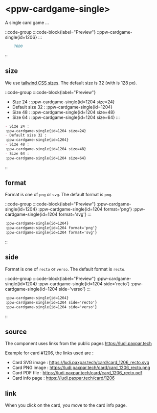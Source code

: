 # \<ppw-cardgame-single\>

A single card game ...

::code-group
:::code-block{label="Preview"}
    ::ppw-cardgame-single{id=1206}
:::

```markdown [Code]
    TODO
```
::


## size

We use [tailwind CSS sizes](https://tailwindcss.com/docs/width#fixed-widths).
The default size is 32 (with is 128 px).

::code-group
:::code-block{label="Preview"}
- Size 24 :
:ppw-cardgame-single{id=1204 size=24}
- Default size 32 :
:ppw-cardgame-single{id=1204}
- Size 48 :
:ppw-cardgame-single{id=1204 size=48}
- Size 64 :
:ppw-cardgame-single{id=1204 size=64}
:::

```markdown [Code]
- Size 24 :
:ppw-cardgame-single{id=1204 size=24}
- Default size 32 :
:ppw-cardgame-single{id=1204}
- Size 48 :
:ppw-cardgame-single{id=1204 size=48}
- Size 64 :
:ppw-cardgame-single{id=1204 size=64}
```
::


## format

Format is one of `png` or `svg`.
The default format is `png`.


::code-group
:::code-block{label="Preview"}
:ppw-cardgame-single{id=1204}
:ppw-cardgame-single{id=1204 format='png'}
:ppw-cardgame-single{id=1204 format='svg'}
:::

```markdown [Code]
:ppw-cardgame-single{id=1204}
:ppw-cardgame-single{id=1204 format='png'}
:ppw-cardgame-single{id=1204 format='svg'}
```
::

## side

Format is one of `recto` or `verso`.
The default format is `recto`.

::code-group
:::code-block{label="Preview"}
:ppw-cardgame-single{id=1204}
:ppw-cardgame-single{id=1204 side='recto'}
:ppw-cardgame-single{id=1204 side='verso'}
:::

```markdown [Code]
:ppw-cardgame-single{id=1204}
:ppw-cardgame-single{id=1204 side='recto'}
:ppw-cardgame-single{id=1204 side='verso'}
```
::

## source

The component uses links from the public pages https://ludi.paxpar.tech

Example for card #1206, the links used are :

* Card SVG image : https://ludi.paxpar.tech/card/card_1206_recto.svg
* Card PNG image : https://ludi.paxpar.tech/card/card_1206_recto.png
* Card PDF file : https://ludi.paxpar.tech/card/card_1206_recto.pdf
* Card info page : https://ludi.paxpar.tech/card/1206

## link

When you click on the card, you move to the card info page.

